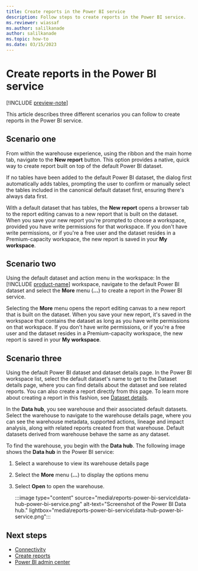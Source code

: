 ```yaml
---
title: Create reports in the Power BI service
description: Follow steps to create reports in the Power BI service.
ms.reviewer: wiassaf
ms.author: salilkanade
author: salilkanade
ms.topic: how-to
ms.date: 03/15/2023
---
```


# Create reports in the Power BI service

[!INCLUDE [preview-note](../includes/preview-note.md)]

This article describes three different scenarios you can follow to create reports in the Power BI service.

## Scenario one

From within the warehouse experience, using the ribbon and the main home tab, navigate to the **New report** button. This option provides a native, quick way to create report built on top of the default Power BI dataset.

If no tables have been added to the default Power BI dataset, the dialog first automatically adds tables, prompting the user to confirm or manually select the tables included in the canonical default dataset first, ensuring there's always data first.

With a default dataset that has tables, the **New report** opens a browser tab to the report editing canvas to a new report that is built on the dataset. When you save your new report you're prompted to choose a workspace, provided you have write permissions for that workspace. If you don't have write permissions, or if you're a free user and the dataset resides in a Premium-capacity workspace, the new report is saved in your **My workspace**.

## Scenario two

Using the default dataset and action menu in the workspace: In the [!INCLUDE [product-name](../includes/product-name.md)] workspace, navigate to the default Power BI dataset and select the **More** menu (**…**) to create a report in the Power BI service.

Selecting the **More** menu opens the report editing canvas to a new report that is built on the dataset. When you save your new report, it's saved in the workspace that contains the dataset as long as you have write permissions on that workspace. If you don't have write permissions, or if you're a free user and the dataset resides in a Premium-capacity workspace, the new report is saved in your **My workspace**.

## Scenario three

Using the default Power BI dataset and dataset details page. In the Power BI workspace list, select the default dataset's name to get to the Dataset details page, where you can find details about the dataset and see related reports. You can also create a report directly from this page. To learn more about creating a report in this fashion, see [Dataset details](/power-bi/connect-data/service-dataset-details-page).

In the **Data hub**, you see warehouse and their associated default datasets. Select the warehouse to navigate to the warehouse details page, where you can see the warehouse metadata, supported actions, lineage and impact analysis, along with related reports created from that warehouse. Default datasets derived from warehouse behave the same as any dataset.

To find the warehouse, you begin with the **Data hub**. The following image shows the **Data hub** in the Power BI service:

1. Select a warehouse to view its warehouse details page

1. Select the **More** menu (**...**) to display the options menu

1. Select **Open** to open the warehouse.

   :::image type="content" source="media\reports-power-bi-service\data-hub-power-bi-service.png" alt-text="Screenshot of the Power BI Data hub." lightbox="media\reports-power-bi-service\data-hub-power-bi-service.png":::

## Next steps

- [Connectivity](connectivity.md)
- [Create reports](create-reports.md)
- [Power BI admin center](../admin/admin-power-bi.md)